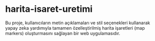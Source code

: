 # harita-isaret-uretimi
Bu proje, kullanıcıların metin açıklamaları ve stil seçenekleri kullanarak yapay zeka yardımıyla tamamen özelleştirilmiş harita işaretleri (map markers) oluşturmasını sağlayan bir web uygulamasıdır. 
